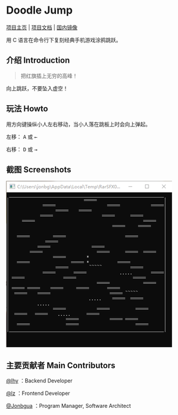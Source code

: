 # Doodle  Jump

[项目主页](https://github.com/nlstudio/doodleJump) | [项目文档](https://doodlejump.nlstudio.jonbgua.com/) | [国内镜像](https://nlstudio.coding.net/p/doodlejump/d/doodlejump/git)

用 C 语言在命令行下复刻经典手机游戏涂鸦跳跃。

## 介绍	Introduction

> 把红旗插上无穷的高峰！

向上跳跃，不要坠入虚空！

## 玩法	Howto

用方向键操纵小人左右移动，当小人落在跳板上时会向上弹起。

左移： <kbd>A</kbd> 或 <kbd>←</kbd> 

右移： <kbd>D</kbd> 或 <kbd>→</kbd> 

## 截图	Screenshots

![游戏画面截图](docs/img/screenshot-v1.2.0.png)


## 主要贡献者	Main Contributors

[@lhy](https://github.com/lhy1210302421) ：Backend Developer

[@lz](https://nlstudio.coding.net/u/PAzwnJgvDc) ：Frontend Developer

[@Jonbgua](https://github.com/JiangGua) ：Program Manager, Software Architect